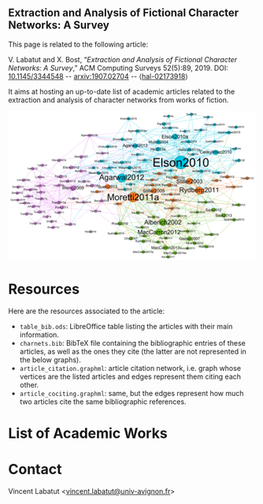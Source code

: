 ## Extraction and Analysis of Fictional Character Networks: A Survey
This page is related to the following article:

V. Labatut and X. Bost, “*Extraction and Analysis of Fictional Character Networks: A Survey*,” ACM Computing Surveys 52(5):89, 2019. DOI: [10.1145/3344548](http://doi.org/10.1145/3344548) -- [arxiv:1907.02704](https://arxiv.org/abs/1907.02704) -- ⟨[hal-02173918](https://hal.archives-ouvertes.fr/hal-02173918)⟩

It aims at hosting an up-to-date list of academic articles related to the extraction and analysis of character networks from works of fiction. 

![CitationNet](/assets/images/article_citation.svg)


# Resources
Here are the resources associated to the article:

* `table_bib.ods`: LibreOffice table listing the articles with their main information.
* `charnets.bib`: BibTeX file containing the bibliographic entries of these articles, as well as the ones they cite (the latter are not represented in the below graphs).
* `article_citation.graphml`: article citation network, i.e. graph whose vertices are the listed articles and edges represent them citing each other.
* `article_cociting.graphml`: same, but the edges represent how much two articles cite the same bibliographic references.

# List of Academic Works



# Contact
Vincent Labatut <<vincent.labatut@univ-avignon.fr>>

